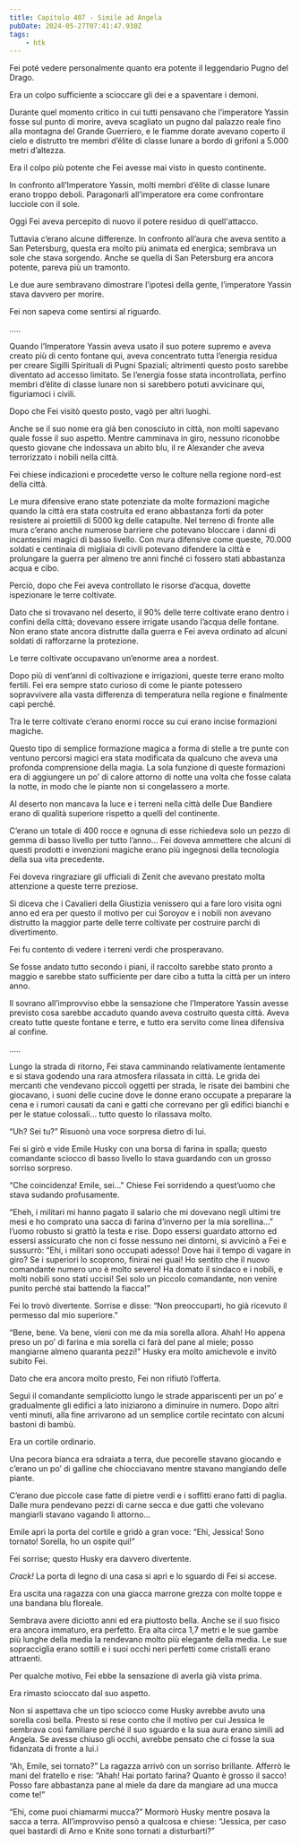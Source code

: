 ```yaml
---
title: Capitolo 407 - Simile ad Angela
pubDate: 2024-05-27T07:41:47.930Z
tags:
    - htk
---
```


Fei poté vedere personalmente quanto era potente il leggendario Pugno del Drago.

Era un colpo sufficiente a scioccare gli dei e a spaventare i demoni.

Durante quel momento critico in cui tutti pensavano che l’imperatore Yassin fosse sul punto di morire, aveva scagliato un pugno dal palazzo reale fino alla montagna del Grande Guerriero, e le fiamme dorate avevano coperto il cielo e distrutto tre membri d’élite di classe lunare a bordo di grifoni a 5.000 metri d’altezza.

Era il colpo più potente che Fei avesse mai visto in questo continente.

In confronto all’Imperatore Yassin, molti membri d’élite di classe lunare erano troppo deboli. Paragonarli all’imperatore era come confrontare lucciole con il sole.

Oggi Fei aveva percepito di nuovo il potere residuo di quell'attacco.

Tuttavia c’erano alcune differenze. In confronto all’aura che aveva sentito a San Petersburg, questa era molto più animata ed energica; sembrava un sole che stava sorgendo. Anche se quella di San Petersburg era ancora potente, pareva più un tramonto.

Le due aure sembravano dimostrare l’ipotesi della gente, l’imperatore Yassin stava davvero per morire.

Fei non sapeva come sentirsi al riguardo.

…..

Quando l’Imperatore Yassin aveva usato il suo potere supremo e aveva creato più di cento fontane qui, aveva concentrato tutta l’energia residua per creare Sigilli Spirituali di Pugni Spaziali; altrimenti questo posto sarebbe diventato ad accesso limitato. Se l’energia fosse stata incontrollata, perfino membri d’élite di classe lunare non si sarebbero potuti avvicinare qui, figuriamoci i civili.

Dopo che Fei visitò questo posto, vagò per altri luoghi.

Anche se il suo nome era già ben conosciuto in città, non molti sapevano quale fosse il suo aspetto. Mentre camminava in giro, nessuno riconobbe questo giovane che indossava un abito blu, il re Alexander che aveva terrorizzato i nobili nella città.

Fei chiese indicazioni e procedette verso le colture nella regione nord-est della città.

Le mura difensive erano state potenziate da molte formazioni magiche quando la città era stata costruita ed erano abbastanza forti da poter resistere ai proiettili di 5000 kg delle catapulte. Nel terreno di fronte alle mura c’erano anche numerose barriere che potevano bloccare i danni di incantesimi magici di basso livello. Con mura difensive come queste, 70.000 soldati e centinaia di migliaia di civili potevano difendere la città e prolungare la guerra per almeno tre anni finché ci fossero stati abbastanza acqua e cibo.

Perciò, dopo che Fei aveva controllato le risorse d’acqua, dovette ispezionare le terre coltivate.

Dato che si trovavano nel deserto, il 90% delle terre coltivate erano dentro i confini della città; dovevano essere irrigate usando l’acqua delle fontane. Non erano state ancora distrutte dalla guerra e Fei aveva ordinato ad alcuni soldati di rafforzarne la protezione.

Le terre coltivate occupavano un’enorme area a nordest.

Dopo più di vent’anni di coltivazione e irrigazioni, queste terre erano molto fertili. Fei era sempre stato curioso di come le piante potessero sopravvivere alla vasta differenza di temperatura nella regione e finalmente capì perché.

Tra le terre coltivate c’erano enormi rocce su cui erano incise formazioni magiche.

Questo tipo di semplice formazione magica a forma di stelle a tre punte con ventuno percorsi magici era stata modificata da qualcuno che aveva una profonda comprensione della magia. La sola funzione di queste formazioni era di aggiungere un po’ di calore attorno di notte una volta che fosse calata la notte, in modo che le piante non si congelassero a morte.

Al deserto non mancava la luce e i terreni nella città delle Due Bandiere erano di qualità superiore rispetto a quelli del continente.

C’erano un totale di 400 rocce e ognuna di esse richiedeva solo un pezzo di gemma di basso livello per tutto l’anno… Fei doveva ammettere che alcuni di questi prodotti e invenzioni magiche erano più ingegnosi della tecnologia della sua vita precedente.

Fei doveva ringraziare gli ufficiali di Zenit che avevano prestato molta attenzione a queste terre preziose.

Si diceva che i Cavalieri della Giustizia venissero qui a fare loro visita ogni anno ed era per questo il motivo per cui Soroyov e i nobili non avevano distrutto la maggior parte delle terre coltivate per costruire parchi di divertimento.

Fei fu contento di vedere i terreni verdi che prosperavano.

Se fosse andato tutto secondo i piani, il raccolto sarebbe stato pronto a maggio e sarebbe stato sufficiente per dare cibo a tutta la città per un intero anno.

Il sovrano all’improvviso ebbe la sensazione che l’Imperatore Yassin avesse previsto cosa sarebbe accaduto quando aveva costruito questa città. Aveva creato tutte queste fontane e terre, e tutto era servito come linea difensiva al confine.

…..

Lungo la strada di ritorno, Fei stava camminando relativamente lentamente e si stava godendo una rara atmosfera rilassata in città. Le grida dei mercanti che vendevano piccoli oggetti per strada, le risate dei bambini che giocavano, i suoni delle cucine dove le donne erano occupate a preparare la cena e i rumori causati da cani e gatti che correvano per gli edifici bianchi e per le statue colossali… tutto questo lo rilassava molto.

“Uh? Sei tu?” Risuonò una voce sorpresa dietro di lui.

Fei si girò e vide Emile Husky con una borsa di farina in spalla; questo comandante sciocco di basso livello lo stava guardando con un grosso sorriso sorpreso.

“Che coincidenza! Emile, sei…” Chiese Fei sorridendo a quest’uomo che stava sudando profusamente.

“Eheh, i militari mi hanno pagato il salario che mi dovevano negli ultimi tre mesi e ho comprato una sacca di farina d’inverno per la mia sorellina…” l’uomo robusto si grattò la testa e rise. Dopo essersi guardato attorno ed essersi assicurato che non ci fosse nessuno nei dintorni, si avvicinò a Fei e sussurrò: “Ehi, i militari sono occupati adesso! Dove hai il tempo di vagare in giro? Se i superiori lo scoprono, finirai nei guai! Ho sentito che il nuovo comandante numero uno è molto severo! Ha domato il sindaco e i nobili, e molti nobili sono stati uccisi! Sei solo un piccolo comandante, non venire punito perché stai battendo la fiacca!”

Fei lo trovò divertente. Sorrise e disse: “Non preoccuparti, ho già ricevuto il permesso dal mio superiore.”

“Bene, bene. Va bene, vieni con me da mia sorella allora. Ahah! Ho appena preso un po’ di farina e mia sorella ci farà del pane al miele; posso mangiarne almeno quaranta pezzi!” Husky era molto amichevole e invitò subito Fei.

Dato che era ancora molto presto, Fei non rifiutò l’offerta.

Seguì il comandante sempliciotto lungo le strade appariscenti per un po’ e gradualmente gli edifici a lato iniziarono a diminuire in numero. Dopo altri venti minuti, alla fine arrivarono ad un semplice cortile recintato con alcuni bastoni di bambù.

Era un cortile ordinario.

Una pecora bianca era sdraiata a terra, due pecorelle stavano giocando e c’erano un po’ di galline che chiocciavano mentre stavano mangiando delle piante.

C’erano due piccole case fatte di pietre verdi e i soffitti erano fatti di paglia. Dalle mura pendevano pezzi di carne secca e due gatti che volevano mangiarli stavano vagando lì attorno…

Emile aprì la porta del cortile e gridò a gran voce: “Ehi, Jessica! Sono tornato! Sorella, ho un ospite qui!”

Fei sorrise; questo Husky era davvero divertente.

<em>Crack!</em> La porta di legno di una casa si aprì e lo sguardo di Fei si accese.

Era uscita una ragazza con una giacca marrone grezza con molte toppe e una bandana blu floreale.

Sembrava avere diciotto anni ed era piuttosto bella. Anche se il suo fisico era ancora immaturo, era perfetto. Era alta circa 1,7 metri e le sue gambe più lunghe della media la rendevano molto più elegante della media. Le sue sopracciglia erano sottili e i suoi occhi neri perfetti come cristalli erano attraenti.

Per qualche motivo, Fei ebbe la sensazione di averla già vista prima.

Era rimasto scioccato dal suo aspetto.

Non si aspettava che un tipo sciocco come Husky avrebbe avuto una sorella così bella. Presto si rese conto che il motivo per cui Jessica le sembrava così familiare perché il suo sguardo e la sua aura erano simili ad Angela. Se avesse chiuso gli occhi, avrebbe pensato che ci fosse la sua fidanzata di fronte a lui.i

“Ah, Emile, sei tornato?” La ragazza arrivò con un sorriso brillante. Afferrò le mani del fratello e rise: “Ahah! Hai portato farina? Quanto è grosso il sacco! Posso fare abbastanza pane al miele da dare da mangiare ad una mucca come te!”

“Ehi, come puoi chiamarmi mucca?” Mormorò Husky mentre posava la sacca a terra. All’improvviso pensò a qualcosa e chiese: “Jessica, per caso quei bastardi di Arno e Knite sono tornati a disturbarti?”



